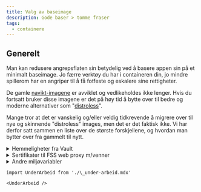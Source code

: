 ```yaml
---
title: Valg av baseimage
description: Gode baser > tomme fraser
tags:
  - containere
---
```


## Generelt

Man kan redusere angrepsflaten sin betydelig ved å basere appen sin på et minimalt baseimage. Jo færre verktøy du har i containeren din, jo mindre spillerom har en angriper til å få fotfeste og eskalere sine rettigheter.

De gamle [navikt-imagene](https://github.com/navikt/baseimages/) er avviklet og vedlikeholdes ikke lenger. Hvis du fortsatt bruker disse imagene er det på høy tid å bytte over til bedre og moderne alternativer som "[distroless](./containere#distroless)".

Mange tror at det er vanskelig og/eller veldig tidkrevende å migrere over til nye og skinnende "distroless" images, men det er det faktisk ikke. Vi har derfor satt sammen en liste over de største forskjellene, og hvordan man bytter over fra gammelt til nytt.

<details>
<summary>Hemmeligheter fra Vault</summary>
<p>
  [Nais](https://doc.nais.io/workloads/application/reference/application-spec/?h=vault#vault) injecter hemmeligheter fra Vault som filer. `navikt` base-images har et shellscript som leser disse filene og lager miljøvariabler av innholdet. Her har man to muligheter:
  - Endre i appen sånn at hemmeligheter leses fra filer istedenfor miljøvariabler. 
  - Flytt hemmelighetene over til [Console](https://console.nav.cloud.nais.io/). De vil da automatisk injiseres som miljøvariabler i poden. Dette er den anbefalte løsningen.
  - Hemmeligheter for on-prem Postgres funker som før, ingen endringer kreves.
</p>
</details>

<details>
<summary>Sertifikater til FSS web proxy m/venner</summary>
<p>
  Disse sertifikatene injiseres automatisk fra plattformen inn i poden din, du trenger ikke å gjøre noe som helst 😎
</p>
</details>

<details>
<summary>Andre miljøvariabler</summary>
<p>
  Alle "ikke-hemmelige" miljøvariabler, feks `JAVA_OPTS` e.l., kan spesifiseres i [app-manifestet](https://doc.nais.io/workloads/application/reference/application-spec/?h=env#env). Her er det også muligheter for [templating](https://doc.nais.io/operate/cli/reference/validate/?h=templating#templating) sånn at de kan få forskjellig innhold for dev og prod.
</p>
</details>

```mdx-code-block
import UnderArbeid from './\_under-arbeid.mdx'

<UnderArbeid />
```
